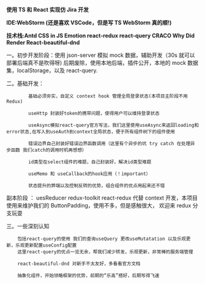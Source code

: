 **使用 TS 和 React 实现仿 Jira 开发**

**IDE:WebStorm (还是喜欢 VSCode，但是写 TS WebStorm 真的顺!)**

**技术栈:Antd CSS in JS Emotion react-redux react-query CRACO Why Did Render React-beautiful-dnd**

一。初步开发阶段：使用 json-server 模拟 mock 数据，辅助开发（30s 就可以部署后端真不是吹得呀)
后期废除，使用本地后端，插件公开，本地的 mock 数据集，localStorage，以及 react-query.

二。基础开发：

            基础必须夯实，自定义 context hook 管理全局登录状态(本项目主阶段不用 Redux)

            useHttp 封装好token的携带问题，使得用户可以维持登录状态

            useAsync模拟react-query官方写法，我们这里使用useAsync来返回loading和error状态,在写入到useAuth到context全局状态，便于所有组件树下的组件使用

            错误边界自己封装好错误边界函数调用（这里有个异步的坑 try catch 在处理异步函数 我们catch的调用时机再想想）

            id类型在select组件的难题，自己封装好，解决id类型难题

            useMemo 和 useCallback的hook应用（！important）

            状态提升的弊端以及控制反转的优势，组合组件的优点用起来还不错

副本阶段 ： uesReducer redux-toolkit react-redux 代替 context 开发，本项目使用来维护我们的 ButtonPadding，使用不多，但是感触很大，
欢迎来 redux 分支玩耍

三。一些深刻认知

        包括react-query的使用 我们的查询useQuery 更改useMutatation 以及乐观更新，乐观更新配置useConfig配置
        这里react-query的优点一览无余，帮我们减少转发，乐观更新，非常棒的服务端管理

        react-beautiful-dnd 对新手不太友好，多看看官方文档

        抽象化组件，开始领略框架的优势，前期的“乐高”搭好，后期写得飞速
